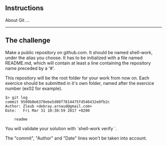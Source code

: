 ## Instructions

About Git ...

---
## The challenge

Make a public repository on github.com. It should be named shell-work, under the alias you choose. It has to be initialized with a file named README.md, which will contain at least a line containing the repository name preceded by a '#'.

This repository will be the root folder for your work from now on. Each exercice should be submitted in it's own folder, named after the exercice number (ex02 for example).

	$> git log
	commit 9509b0e6370ebe5d08f7814475fd546432e0fb2c
	Author: Zleub <debray.arnaud@gmail.com>
	Date:   Fri Mar 31 10:30:59 2017 +0200

	    readme


You will validate your solution with \`shell-work verify <your-repository-url>\`.

The "commit", "Author" and "Date" lines won't be taken into account.
